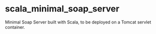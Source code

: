 scala_minimal_soap_server
=========================

Minimal Soap Server built with Scala, to be deployed on a Tomcat servlet container.
